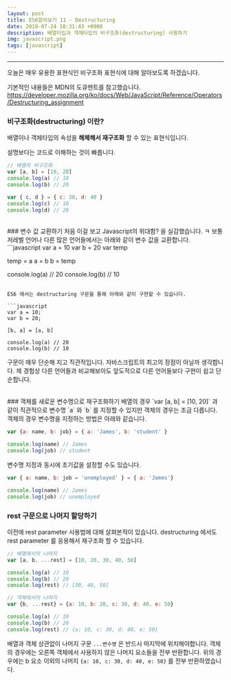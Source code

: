 ```yaml
---
layout: post
title: ES6알아보기 11 - Destructuring
date: 2018-07-24 18:31:43 +0900
description: 배열타입과 객체타입의 비구조화(destructuring) 사용하기
img: javascript.png
tags: [javascript]
---
```

------------------------------------------------

오늘은 매우 유용한 표현식인 비구조화 표현식에 대해 알아보도록 하겠습니다.

기본적인 내용들은 MDN의 도큐멘트를 참고했습니다.<br/>
https://developer.mozilla.org/ko/docs/Web/JavaScript/Reference/Operators/Destructuring_assignment

### 비구조화(destructuring) 이란?
배열이나 객체타입의 속성을 **해체해서 재구조화** 할 수 있는 표현식입니다.

설명보다는 코드로 이해하는 것이 빠릅니다.
```javascript
// 배열의 비구조화
var [a, b] = [10, 20]
console.log(a) // 10
console.log(b) // 20

var { c, d } = { c: 30, d: 40 }
console.log(c) // 10
console.log(d) // 20
```

<br/>
### 변수 값 교환하기
처음 이걸 보고 Javascript의 위대함? 을 실감했습니다. ㅋ
보통 저레벨 언어나 다른 많은 언어들에서는 아래와 같이 변수 값을 교환합니다.
```javascript
var a = 10
var b = 20
var temp

temp = a
a = b
b = temp

console.log(a) // 20
console.log(b) // 10
```

ES6 에서는 destructuring 구문을 통해 아래와 같이 구현할 수 있습니다.

```javascript
var a = 10;
var b = 20;

[b, a] = [a, b]

console.log(a) // 20
console.log(b) // 10
```

구문이 매우 단순해 지고 직관적입니다. 자바스크립트의 최고의 장점이 아닐까 생각합니다. 제 경험상 다른 언어들과 비교해보아도 앞도적으로 다른 언어들보다 구현이 쉽고 단순합니다.

<br/>
### 객체를 새로운 변수명으로 재구조화하기
배열의 경우 `var [a, b] = [10, 20]` 과 같이 직관적으로 변수명 `a` 와 `b` 를 지정할 수 있지만 객체의 경우는 조금 다릅니다. 객체의 경우 변수명을 지정하는 방법은 아래와 같습니다.

```javascript
var {a: name, b: job} = { a: 'James', b: 'student' }

console.log(name) // James
console.log(job) // student
```

변수명 지정과 동시에 초기값을 설정할 수도 있습니다.

```javascript
var { a: name, b: job = 'unemployed' } = { a: 'James'}

console.log(name) // James
console.log(job) // unemployed
```

### rest 구문으로 나머지 할당하기

이전에 rest parameter 사용법에 대해 살펴본적이 있습니다.
destructuring 에서도 rest parameter 를 응용해서 재구조화 할 수 있습니다.

```javascript
// 배열에서의 나머지
var [a, b, ...rest] = [10, 20, 30, 40, 50]

console.log(a) // 10
console.log(b) // 20
console.log(rest) // [30, 40, 50]

// 객체에서의 나머지
var {b, ...rest} = {a: 10, b: 20, c: 30, d: 40, e: 50}

console.log(a) // 10
console.log(b) // 20
console.log(rest) // {a: 10, c: 30, d: 40, e: 50}
```

배열과 객체 상관없이 나머지 구문 `...변수명` 은 반드시 마지막에 위치해야합니다.
객체의 경우에는 오른쪽 객체에서 사용하지 않은 나머지 요소들을 전부 반환합니다. 위의 경우에는 b 요소 이외의 나머지 `{a: 10, c: 30, d: 40, e: 50}` 를 전부 반환하였습니다.